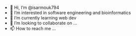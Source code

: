 - 👋 Hi, I’m @isarmouk794
- 👀 I’m interested in software engineering and bioinformatics
- 🌱 I’m currently learning web dev
- 💞️ I’m looking to collaborate on ...
- 📫 How to reach me ...

<!---
isarmouk794/isarmouk794 is a ✨ special ✨ repository because its `README.md` (this file) appears on your GitHub profile.
You can click the Preview link to take a look at your changes.
--->
